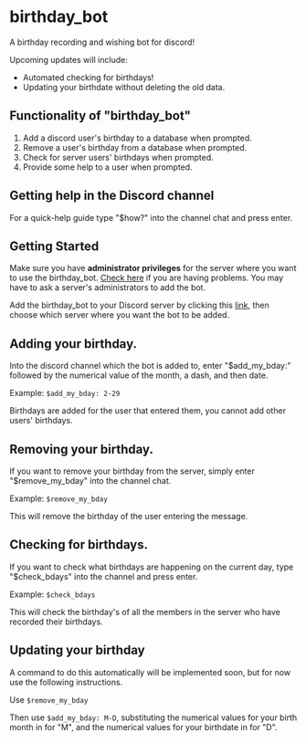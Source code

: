 # birthday_bot
A birthday recording and wishing bot for discord!

Upcoming updates will include:
* Automated checking for birthdays!
* Updating your birthdate without deleting the old data.

## Functionality of "birthday_bot"
1. Add a discord user's birthday to a database when prompted.
2. Remove a user's birthday from a database when prompted.
3. Check for server users' birthdays when prompted.
4. Provide some help to a user when prompted.

## Getting help in the Discord channel
For a quick-help guide type "$how?" into the channel chat and press enter.

## Getting Started
Make sure you have **administrator privileges** for the server where you want to use the birthday_bot.
[Check here](https://support.discord.com/hc/en-us/articles/206029707-How-do-I-set-up-Permissions-) if you are having 
problems. You may have to ask a server's administrators to add the bot.

Add the birthday_bot to your Discord server by clicking this 
[link](https://discord.com/api/oauth2/authorize?client_id=793931013050335293&permissions=519232&scope=bot),
then choose which server where you want the bot to be added.

## Adding your birthday.
Into the discord channel which the bot is added to, enter "$add_my_bday:" followed by 
the numerical value of the month, a dash, and then date.

Example:
```$add_my_bday: 2-29```

Birthdays are added for the user that entered them, you cannot add other users' birthdays.


## Removing your birthday.
If you want to remove your birthday from the server, simply enter "$remove_my_bday" into the channel chat.

Example:
```$remove_my_bday```

This will remove the birthday of the user entering the message.

## Checking for birthdays.
If you want to check what birthdays are happening on the current day, type "$check_bdays" into the channel and press enter.

Example:
```$check_bdays```

This will check the birthday's of all the members in the server who have recorded their birthdays.

## Updating your birthday
A command to do this automatically will be implemented soon, but for now use the following instructions.

Use
```$remove_my_bday```

Then use
```$add_my_bday: M-D```, 
substituting the numerical values for your birth month in for "M", and the numerical values for your birthdate in for "D".
